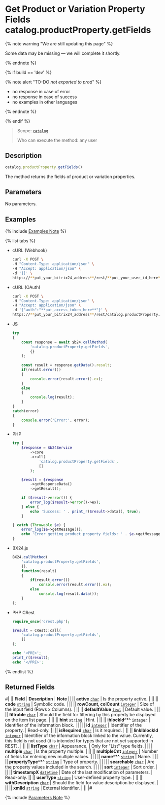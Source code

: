 # Get Product or Variation Property Fields catalog.productProperty.getFields

{% note warning "We are still updating this page" %}

Some data may be missing — we will complete it shortly.

{% endnote %}

{% if build == 'dev' %}

{% note alert "TO-DO _not exported to prod_" %}

- no response in case of error
- no response in case of success
- no examples in other languages
  
{% endnote %}

{% endif %}

> Scope: [`catalog`](../../scopes/permissions.md)
>
> Who can execute the method: any user

## Description

```js
catalog.productProperty.getFields()
```

The method returns the fields of product or variation properties.

## Parameters

No parameters.

## Examples

{% include [Examples Note](../../../_includes/examples.md) %}

{% list tabs %}

- cURL (Webhook)

    ```bash
    curl -X POST \
    -H "Content-Type: application/json" \
    -H "Accept: application/json" \
    -d '{}' \
    https://**put_your_bitrix24_address**/rest/**put_your_user_id_here**/**put_your_webhook_here**/catalog.productProperty.getFields
    ```

- cURL (OAuth)

    ```bash
    curl -X POST \
    -H "Content-Type: application/json" \
    -H "Accept: application/json" \
    -d '{"auth":"**put_access_token_here**"}' \
    https://**put_your_bitrix24_address**/rest/catalog.productProperty.getFields
    ```

- JS

    ```js
    try
    {
    	const response = await $b24.callMethod(
    		'catalog.productProperty.getFields',
    		{}
    	);
    	
    	const result = response.getData().result;
    	if(result.error())
    	{
    		console.error(result.error().ex);
    	}
    	else
    	{
    		console.log(result);
    	}
    }
    catch(error)
    {
    	console.error('Error:', error);
    }
    ```

- PHP

    ```php
    try {
        $response = $b24Service
            ->core
            ->call(
                'catalog.productProperty.getFields',
                []
            );
    
        $result = $response
            ->getResponseData()
            ->getResult();
    
        if ($result->error()) {
            error_log($result->error()->ex);
        } else {
            echo 'Success: ' . print_r($result->data(), true);
        }
    
    } catch (Throwable $e) {
        error_log($e->getMessage());
        echo 'Error getting product property fields: ' . $e->getMessage();
    }
    ```

- BX24.js

    ```js
    BX24.callMethod(
        'catalog.productProperty.getFields',
        {},
        function(result)
        {
            if(result.error())
                console.error(result.error().ex);
            else
                console.log(result.data());
        }
    );
    ```

- PHP CRest

    ```php
    require_once('crest.php');

    $result = CRest::call(
        'catalog.productProperty.getFields',
        []
    );

    echo '<PRE>';
    print_r($result);
    echo '</PRE>';
    ```

{% endlist %}

## Returned Fields

#|
|| **Field** | **Description** | **Note** ||
|| **active** 
[`char`](../../data-types.md) | Is the property active. | ||
|| **code** 
[`string`](../../data-types.md) | Symbolic code. | ||
|| **rowCount, colCount**
[`integer`](../../data-types.md) | Size of the input field (Rows x Columns). | ||
|| **defaultValue** 
[`text`](../../data-types.md) | Default value. | ||
|| **filtrable** 
[`char`](../../data-types.md) | Should the field for filtering by this property be displayed on the item list page. | ||
|| **hint** 
[`string`](../../data-types.md) | Hint. | ||
|| **iblockId^*^** 
[`integer`](../../data-types.md) | Identifier of the information block. | ||
|| **id** 
[`integer`](../../data-types.md) | Identifier of the property. | Read-only. ||
|| **isRequired** 
[`char`](../../data-types.md) | Is it required. | ||
|| **linkIblockId** 
[`integer`](../../data-types.md) | Identifier of the information block linked to the value. Currently, this field is not used (it is intended for types that are not yet supported in REST). | ||
|| **listType**
[`char`](../../data-types.md) | Appearance. | Only for "List" type fields. ||
|| **multiple** 
[`char`](../../data-types.md) | Is the property multiple. | ||
|| **multipleCnt** 
[`integer`](../../data-types.md) | Number of fields for entering new multiple values. | ||
|| **name^*^** 
[`string`](../../data-types.md) | Name. | ||
|| **propertyType^*^** 
[`string`](../../data-types.md) | Type of property. |  ||
|| **searchable** 
[`char`](../../data-types.md) | Are the property values included in the search. | ||
|| **sort** 
[`integer`](../../data-types.md) | Sort order. | ||
|| **timestampX** 
[`datetime`](../../data-types.md) | Date of the last modification of parameters. | Read-only. ||
|| **userType** 
[`string`](../../data-types.md) | User-defined property type. | ||
|| **withDescription** 
[`char`](../../data-types.md) | Should the field for value description be displayed. | ||
|| **xmlId** 
[`string`](../../data-types.md) | External identifier. | ||
|#

{% include [Parameters Note](../../../_includes/required.md) %}